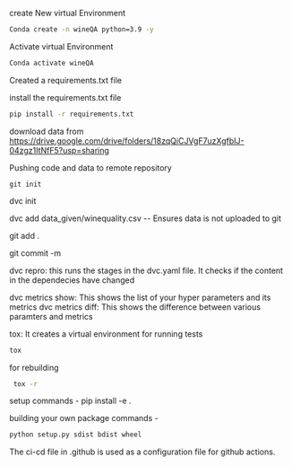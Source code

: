 
create New virtual Environment
``` bash
Conda create -n wineQA python=3.9 -y
```

Activate virtual Environment
``` bash
Conda activate wineQA 
```

Created a requirements.txt file

install the requirements.txt file
``` bash
pip install -r requirements.txt
```
download data from 
https://drive.google.com/drive/folders/18zqQiCJVgF7uzXgfbIJ-04zgz1ItNfF5?usp=sharing

Pushing code and data to remote repository
```
git init
```

dvc init

dvc add data_given/winequality.csv --  Ensures data is not uploaded to git

git add .

git commit -m

dvc repro: this runs the stages in the dvc.yaml file. It checks if the content in the dependecies have changed

dvc metrics show: This shows the list of your hyper parameters and its metrics
dvc metrics diff: This shows the difference between various paramters and metrics

tox: It creates a virtual environment for running tests
``` bash
tox
```
for rebuilding
``` bash
 tox -r
```

setup commands -
pip install -e .

building your own package commands -
``` bash
python setup.py sdist bdist wheel
```
The ci-cd file in .github is used as a configuration file for github actions. 
